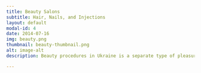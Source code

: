 ```yaml
---
title: Beauty Salons
subtitle: Hair, Nails, and Injections
layout: default
modal-id: 4
date: 2014-07-16
img: beauty.png
thumbnail: beauty-thumbnail.png
alt: image-alt
description: Beauty procedures in Ukraine is a separate type of pleasure!<br>Beautiful salons that work on weekends and until late at night, sterility of instruments, the professionalism of masters, for whom each client is a VIP client at great prices!<h3>Here are some popular beauty procedures and prices</h3><h4><a href="https://www.instagram.com/g.bar.kiev/?hl=en">GBar, Kyiv</a></h4>1. Male/Female Manicure, 10,08 USD <br>2. Acid Pedicure, 17 USD <br>3. Gel polish, 11,95 USD <br>4. Evening Make Up, 24,27 USD <h4><a href="https://www.instagram.com/idnbeautysalon/">IDN beauty, Kyiv</a></h4>1. DMK Face cleaning (micro peel + acu masque), 90 mins, 24,65 USD <br>2. Contour plastic(lip augmentation/correction, nasolabial wrinkle correction, cheekbone enlargement) Juvederm Smile 0.55 ml, 90 mins, 186,72 USD<br><h4><a href="https://lumenis.com.ua/priselist.html">Lumenis, Laser hair removal, Kyiv</a></h4>1. Bikini completely, 20 mins, from 27,63 USD<br>2. Legs completely, 60 mins, from 57,51 USD<h5> and much more... </h5>

---
```


